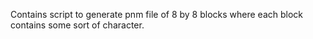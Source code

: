 Contains script to generate pnm file of 8 by 8 blocks where each block contains some sort of character.
